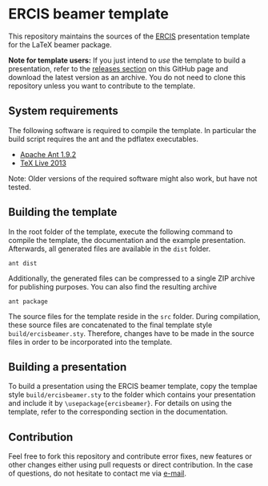 # ERCIS beamer template

This repository maintains the sources of the [ERCIS](http://ercis.com/) presentation template for the LaTeX beamer package.

**Note for template users:** If you just intend to *use* the template to build a presentation, refer to the [releases section](./releases) on this GitHub page and download the latest version as an archive. You do not need to clone this repository unless you want to contribute to the template.

## System requirements
The following software is required to compile the template. In particular the build script requires the  ant and the pdflatex executables.
- [Apache Ant 1.9.2](http://ant.apache.org/)
- [TeX Live 2013](http://www.tug.org/texlive/)

Note: Older versions of the required software might also work, but have not tested.

## Building the template
In the root folder of the template, execute the following command to compile the template, the documentation and the example presentation. Afterwards, all generated files are available in the `dist` folder.

```
ant dist
```

Additionally, the generated files can be compressed to a single ZIP archive for publishing purposes. You can also find the resulting archive
```
ant package
```

The source files for the template reside in the `src` folder. During compilation, these source files are concatenated to the final template style `build/ercisbeamer.sty`. Therefore, changes have to be made in the source files in order to be incorporated into the template.

## Building a presentation
To build a presentation using the ERCIS beamer template, copy the templae style `build/ercisbeamer.sty` to the folder which contains your presentation and include it by `\usepackage{ercisbeamer}`. For details on using the template, refer to the corresponding section in the documentation.

## Contribution
Feel free to fork this repository and contribute error fixes, new features or other changes either using pull requests or direct contribution. In the case of questions, do not hesitate to contact me via [e-mail](mailto:dominik@lekse.de).
